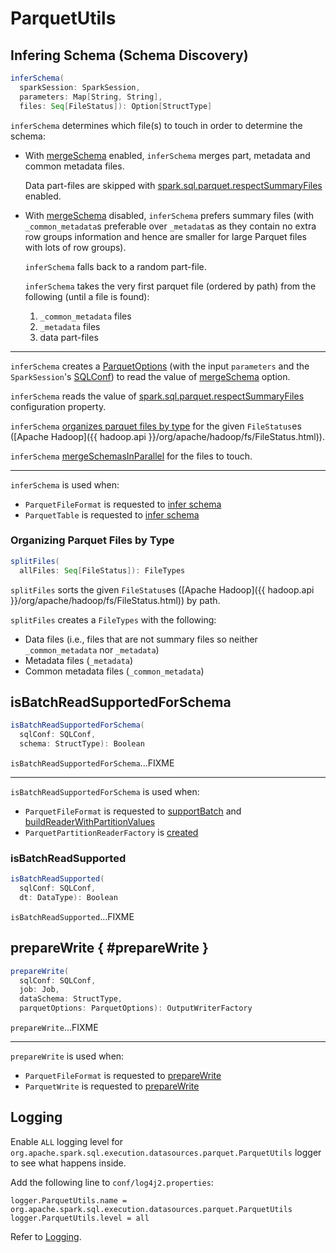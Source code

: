 # ParquetUtils

## <span id="inferSchema"> Infering Schema (Schema Discovery)

```scala
inferSchema(
  sparkSession: SparkSession,
  parameters: Map[String, String],
  files: Seq[FileStatus]): Option[StructType]
```

`inferSchema` determines which file(s) to touch in order to determine the schema:

* With [mergeSchema](ParquetOptions.md#mergeSchema) enabled, `inferSchema` merges part, metadata and common metadata files.

    Data part-files are skipped with [spark.sql.parquet.respectSummaryFiles](../configuration-properties.md#spark.sql.parquet.respectSummaryFiles) enabled.

* With [mergeSchema](ParquetOptions.md#mergeSchema) disabled, `inferSchema` prefers summary files (with `_common_metadata`s preferable over `_metadata`s as they contain no extra row groups information and hence are smaller for large Parquet files with lots of row groups). 

    `inferSchema` falls back to a random part-file.
    
    `inferSchema` takes the very first parquet file (ordered by path) from the following (until a file is found):

    1. `_common_metadata` files
    1. `_metadata` files
    1. data part-files

---

`inferSchema` creates a [ParquetOptions](ParquetOptions.md) (with the input `parameters` and the `SparkSession`'s [SQLConf](../SQLConf.md)) to read the value of [mergeSchema](ParquetOptions.md#mergeSchema) option.

`inferSchema` reads the value of [spark.sql.parquet.respectSummaryFiles](../configuration-properties.md#spark.sql.parquet.respectSummaryFiles) configuration property.

`inferSchema` [organizes parquet files by type](#splitFiles) for the given `FileStatus`es ([Apache Hadoop]({{ hadoop.api }}/org/apache/hadoop/fs/FileStatus.html)).

`inferSchema` [mergeSchemasInParallel](ParquetFileFormat.md#mergeSchemasInParallel) for the files to touch.

---

`inferSchema` is used when:

* `ParquetFileFormat` is requested to [infer schema](ParquetFileFormat.md#inferSchema)
* `ParquetTable` is requested to [infer schema](ParquetTable.md#inferSchema)

### <span id="splitFiles"> Organizing Parquet Files by Type

```scala
splitFiles(
  allFiles: Seq[FileStatus]): FileTypes
```

`splitFiles` sorts the given `FileStatus`es ([Apache Hadoop]({{ hadoop.api }}/org/apache/hadoop/fs/FileStatus.html)) by path.

`splitFiles` creates a `FileTypes` with the following:

* Data files (i.e., files that are not summary files so neither `_common_metadata` nor `_metadata`)
* Metadata files (`_metadata`)
* Common metadata files (`_common_metadata`)

## <span id="isBatchReadSupportedForSchema"> isBatchReadSupportedForSchema

```scala
isBatchReadSupportedForSchema(
  sqlConf: SQLConf,
  schema: StructType): Boolean
```

`isBatchReadSupportedForSchema`...FIXME

---

`isBatchReadSupportedForSchema` is used when:

* `ParquetFileFormat` is requested to [supportBatch](ParquetFileFormat.md#supportBatch) and [buildReaderWithPartitionValues](ParquetFileFormat.md#buildReaderWithPartitionValues)
* `ParquetPartitionReaderFactory` is [created](ParquetPartitionReaderFactory.md#enableVectorizedReader)

### <span id="isBatchReadSupported"> isBatchReadSupported

```scala
isBatchReadSupported(
  sqlConf: SQLConf,
  dt: DataType): Boolean
```

`isBatchReadSupported`...FIXME

## prepareWrite { #prepareWrite }

```scala
prepareWrite(
  sqlConf: SQLConf,
  job: Job,
  dataSchema: StructType,
  parquetOptions: ParquetOptions): OutputWriterFactory
```

`prepareWrite`...FIXME

---

`prepareWrite` is used when:

* `ParquetFileFormat` is requested to [prepareWrite](ParquetFileFormat.md#prepareWrite)
* `ParquetWrite` is requested to [prepareWrite](ParquetWrite.md#prepareWrite)

## Logging

Enable `ALL` logging level for `org.apache.spark.sql.execution.datasources.parquet.ParquetUtils` logger to see what happens inside.

Add the following line to `conf/log4j2.properties`:

```text
logger.ParquetUtils.name = org.apache.spark.sql.execution.datasources.parquet.ParquetUtils
logger.ParquetUtils.level = all
```

Refer to [Logging](../spark-logging.md).
